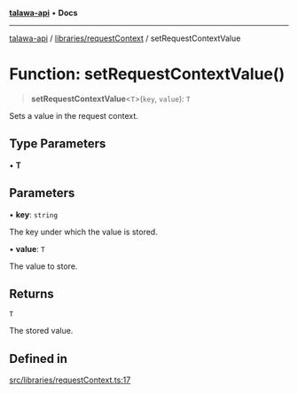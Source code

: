 [**talawa-api**](../../../README.md) • **Docs**

***

[talawa-api](../../../modules.md) / [libraries/requestContext](../README.md) / setRequestContextValue

# Function: setRequestContextValue()

> **setRequestContextValue**\<`T`\>(`key`, `value`): `T`

Sets a value in the request context.

## Type Parameters

• **T**

## Parameters

• **key**: `string`

The key under which the value is stored.

• **value**: `T`

The value to store.

## Returns

`T`

The stored value.

## Defined in

[src/libraries/requestContext.ts:17](https://github.com/PalisadoesFoundation/talawa-api/blob/6712e9940a5702665afc506fa9f6e9d7e1dc7991/src/libraries/requestContext.ts#L17)

